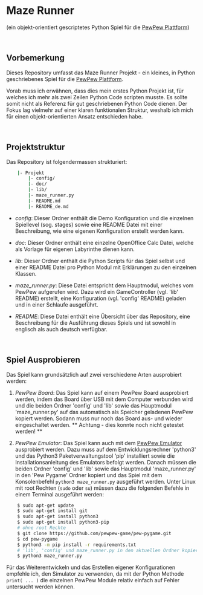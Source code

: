 # Maze Runner #
(ein objekt-orientiert gescriptetes Python Spiel für die [PewPew Plattform](https://github.com/pewpew-game))

&nbsp;

## Vorbemerkung ##
Dieses Repository umfasst das Maze Runner Projekt - ein kleines, in Python geschriebenes Spiel für die  [PewPew Plattform](https://github.com/pewpew-game).

Vorab muss ich erwähnen, dass dies mein erstes Python Projekt ist, für welches ich mehr als zwei Zeilen Python Code scripten musste. Es sollte somit nicht als Referenz für gut geschriebenen Python Code dienen. Der Fokus lag vielmehr auf einer klaren funktionalen Struktur, weshalb ich mich für einen objekt-orientierten Ansatz entschieden habe.

&nbsp;

## Projektstruktur ##
Das Repository ist folgendermassen strukturiert:

```bash
    |- Projekt
        |- config/
        |- doc/
        |- lib/
        |- maze_runner.py
        |- README.md
        |- README_de.md
```

* _config_: Dieser Ordner enthält die Demo Konfiguration und die einzelnen Spiellevel (sog. stages) sowie eine README Datei mit einer Beschreibung, wie eine eigenen Konfiguration erstellt werden kann.

* _doc_: Dieser Ordner enthält eine einzelne OpenOffice Calc Datei, welche als Vorlage für eigenen Labyrinthe dienen kann.

* _lib_: Dieser Ordner enthält die Python Scripts für das Spiel selbst und einer  README Datei pro Python Modul mit Erklärungen zu den einzelnen Klassen.

* _maze\_runner.py_: Diese Datei entspricht dem Hauptmodul, welches vom PewPew aufgerufen wird. Dazu wird ein GameController (vgl. 'lib' README) erstellt, eine Konfiguration (vgl. 'config' README) geladen und in einer Schlaufe ausgeführt.

* _README_: Diese Datei enthält eine Übersicht über das Repository, eine Beschreibung für die Ausführung dieses Spiels und ist sowohl in englisch als auch deutsch verfügbar.

&nbsp;

## Spiel Ausprobieren ##
Das Spiel kann grundsätzlich auf zwei verschiedene Arten ausprobiert werden:

1. _PewPew Board_: Das Spiel kann auf einem PewPew Board ausprobiert werden, indem das Board über USB mit dem Computer verbunden wird und die beiden Ordner 'config' und 'lib' sowie das Hauptmodul 'maze\_runner.py' auf das automatisch als Speicher geladenen PewPew kopiert werden. Sodann muss nur noch das Board aus- und wieder eingeschaltet werden. ** Achtung - dies konnte noch nicht getestet werden! **

2. _PewPew Emulator_: Das Spiel kann auch mit dem [PewPew Emulator](https://github.com/pewpew-game/pew-pygame) ausprobiert werden. Dazu muss auf dem Entwicklungsrechner 'python3' und das Python3 Paketverwaltungstool 'pip' installiert sowie die Installationsanleitung des Emulators befolgt werden. Danach müssen die beiden Ordner 'config' und 'lib' sowie das Hauptmodul 'maze\_runner.py' in den 'Pew Pygame' Ordner kopiert und das Spiel mit dem Konsolenbefehl `python3 maze_runner.py` ausgeführt werden. Unter Linux mit root Rechten (`sudo` oder `su`) müssen dazu die folgenden Befehle in einem Terminal ausgeführt werden:

```bash
    $ sudo apt-get update
    $ sudo apt-get install git
    $ sudo apt-get install python3
    $ sudo apt-get install python3-pip
    # ohne root Rechte
    $ git clone https://github.com/pewpew-game/pew-pygame.git
    $ cd pew-pygame
    $ python3 -m pip install -r requirements.txt
    # 'lib', 'config' und maze_runner.py in den aktuellen Ordner kopieren
    $ python3 maze_runner.py
```

Für das Weiterentwickeln und das Erstellen eigener Konfigurationen empfehle ich, den Simulator zu verwenden, da mit der Python Methode `print( ... )` die einzelnen PewPew Module relativ einfach auf Fehler untersucht werden können.

&nbsp;

